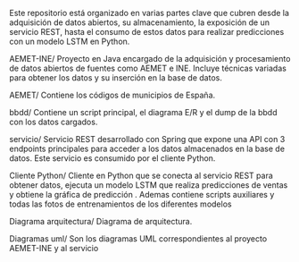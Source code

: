 Este repositorio está organizado en varias partes clave que cubren desde la adquisición de datos abiertos, su almacenamiento, la exposición de un servicio REST, hasta el consumo de estos datos para realizar predicciones con un modelo LSTM en Python.

AEMET-INE/
Proyecto en Java encargado de la adquisición y procesamiento de datos abiertos de fuentes como AEMET e INE. Incluye técnicas variadas para obtener los datos y su inserción en la base de datos.

AEMET/
Contiene los códigos de municipios de España.

bbdd/
Contiene un script principal, el diagrama E/R y el dump de la bbdd con los datos cargados.

servicio/
Servicio REST desarrollado con Spring que expone una API con 3 endpoints principales para acceder a los datos almacenados en la base de datos. Este servicio es consumido por el cliente Python.

Cliente Python/
Cliente en Python que se conecta al servicio REST para obtener datos, ejecuta un modelo LSTM que realiza predicciones de ventas y obtiene la gráfica de predicción . Ademas contiene scripts auxiliares
y todas las fotos de entrenamientos de los diferentes modelos

Diagrama arquitectura/
Diagrama de arquitectura.

Diagramas uml/
Son los diagramas UML correspondientes al proyecto AEMET-INE y al servicio
